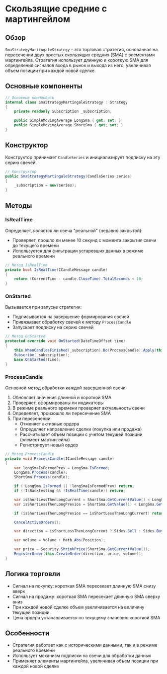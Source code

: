 # Скользящие средние с мартингейлом

## Обзор

`SmaStrategyMartingaleStrategy` - это торговая стратегия, основанная на пересечении двух простых скользящих средних (SMA) с элементами мартингейла. Стратегия использует длинную и короткую SMA для определения сигналов входа в рынок и выхода из него, увеличивая объем позиции при каждой новой сделке.

## Основные компоненты

```cs
// Основные компоненты
internal class SmaStrategyMartingaleStrategy : Strategy
{
    private readonly Subscription _subscription;

    public SimpleMovingAverage LongSma { get; set; }
    public SimpleMovingAverage ShortSma { get; set; }
}
```

## Конструктор

Конструктор принимает `CandleSeries` и инициализирует подписку на эту серию свечей.

```cs
// Конструктор
public SmaStrategyMartingaleStrategy(CandleSeries series)
{
    _subscription = new(series);
}
```

## Методы

### IsRealTime

Определяет, является ли свеча "реальной" (недавно закрытой):

- Проверяет, прошло ли менее 10 секунд с момента закрытия свечи до текущего времени
- Используется для фильтрации устаревших данных в режиме реального времени

```cs
// Метод IsRealTime
private bool IsRealTime(ICandleMessage candle)
{
    return (CurrentTime - candle.CloseTime).TotalSeconds < 10;
}
```

### OnStarted

Вызывается при запуске стратегии:

- Подписывается на завершение формирования свечей
- Привязывает обработку свечей к методу `ProcessCandle`
- Запускает подписку на серию свечей

```cs
// Метод OnStarted
protected override void OnStarted(DateTimeOffset time)
{
    this.WhenCandlesFinished(_subscription).Do(ProcessCandle).Apply(this);
    Subscribe(_subscription);
    base.OnStarted(time);
}
```

### ProcessCandle

Основной метод обработки каждой завершенной свечи:

1. Обновляет значения длинной и короткой SMA
2. Проверяет, сформированы ли индикаторы
3. В режиме реального времени проверяет актуальность свечи
4. Определяет, произошло ли пересечение SMA
5. При пересечении:
   - Отменяет активные ордера
   - Определяет направление сделки (покупка или продажа)
   - Рассчитывает объем позиции с учетом текущей позиции (элемент мартингейла)
   - Регистрирует новый ордер

```cs
// Метод ProcessCandle
private void ProcessCandle(ICandleMessage candle)
{
    var longSmaIsFormedPrev = LongSma.IsFormed;
    LongSma.Process(candle);
    ShortSma.Process(candle);

    if (!LongSma.IsFormed || !longSmaIsFormedPrev) return;
    if (!IsBacktesting && !IsRealTime(candle)) return;

    var isShortLessThenLongCurrent = ShortSma.GetCurrentValue() < LongSma.GetCurrentValue();
    var isShortLessThenLongPrevios = ShortSma.GetValue(1) < LongSma.GetValue(1);

    if (isShortLessThenLongPrevios == isShortLessThenLongCurrent) return;

    CancelActiveOrders();

    var direction = isShortLessThenLongCurrent ? Sides.Sell : Sides.Buy;

    var volume = Volume + Math.Abs(Position);

    var price = Security.ShrinkPrice(ShortSma.GetCurrentValue());
    RegisterOrder(this.CreateOrder(direction, price, volume));
}
```

## Логика торговли

- Сигнал на покупку: короткая SMA пересекает длинную SMA снизу вверх
- Сигнал на продажу: короткая SMA пересекает длинную SMA сверху вниз
- При каждой новой сделке объем увеличивается на величину текущей позиции
- Цена ордера устанавливается по текущему значению короткой SMA

## Особенности

- Стратегия работает как с историческими данными, так и в режиме реального времени
- Использует механизм подписки на свечи для обработки данных
- Применяет элементы мартингейла, увеличивая объем позиции при каждой новой сделке